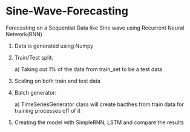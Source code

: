 # Sine-Wave-Forecasting
Forecasting on a Sequential Data like Sine wave using Recurrent Neural Network(RNN)

1) Data is generated using Numpy 

2) Train/Test split:

    a) Taking out 1% of the data from train_set to be a test data
    
3) Scaling on both train and test data

4) Batch generator:

    a) TimeSeriesGenerator class will create bacthes from train data for training processes off of it
    
    
5) Creating the model with SimpleRNN, LSTM and compare the results   



